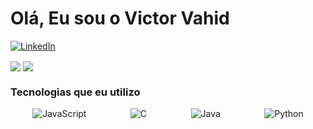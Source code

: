 # Olá, Eu sou o Victor Vahid

[![LinkedIn](https://img.shields.io/badge/LinkedIn-0077B5?style=for-the-badge&logo=linkedin&logoColor=white)](https://www.linkedin.com/in/victorvahid/)

<div align="left">
    <img align="center" src="https://github-readme-stats.vercel.app/api?username=VictorVahid&show_icons=true&line_height=23&theme=ocean_dark&hide=contribs,prs"/>
    <img align="center" src="https://github-readme-stats.vercel.app/api/top-langs/?username=VictorVahid&layout=compact&theme=ocean_dark"/>
</div>


### Tecnologias que eu utilizo

<div style="display: flex; justify-content: space-around;">
    <img align="center" alt="JavaScript" src="https://img.shields.io/badge/JavaScript-F7DF1E?style=for-the-badge&logo=javascript&logoColor=black"/>
    <img align="center" alt="C" src="https://img.shields.io/badge/C-00599C?style=for-the-badge&logo=c&logoColor=white"/>
    <img align="center" alt="Java" src="https://img.shields.io/badge/Java-ED8B00?style=for-the-badge&logo=openjdk&logoColor=white"/>
    <img align="center" alt="Python" src="https://img.shields.io/badge/Python-14354C?style=for-the-badge&logo=python&logoColor=white"/>
</div>
</br>


